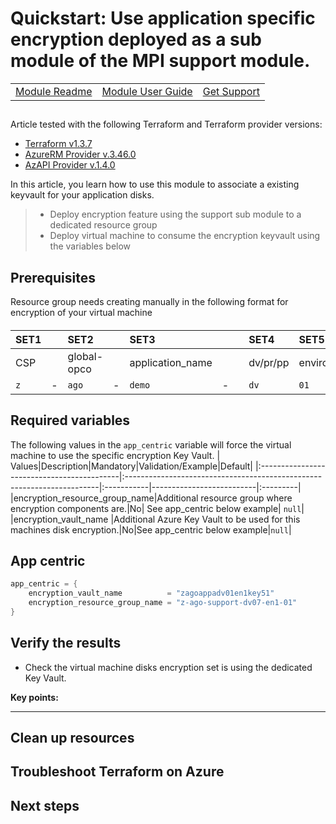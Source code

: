 # Quickstart: Use application specific encryption deployed as a sub module of the MPI support module.
||||
|:--|:--|:--
|[Module Readme](../README.md)|[Module User Guide](../)|[Get Support](https://confluence.axa.com/confluence/x/L49iDw)|
##
Article tested with the following Terraform and Terraform provider versions:

- [Terraform v1.3.7](https://releases.hashicorp.com/terraform/)
- [AzureRM Provider v.3.46.0](https://registry.terraform.io/providers/hashicorp/azurerm/latest/docs)
- [AzAPI Provider v.1.4.0](https://registry.terraform.io/providers/azure/azapi/latest/docs)

In this article, you learn how to use this module to associate a existing keyvault for your application disks.

> * Deploy encryption feature using the support sub module to a dedicated resource group
> * Deploy virtual machine to consume the encryption keyvault using the variables below

## Prerequisites

 Resource group needs creating manually in the following format for encryption of your virtual machine
####
| SET1||**SET2**||**SET3**|||**SET4**|**SET5**||**SET6**||**SET7**|
|:-------|:---|:-------------|:---|:----------------|:---|:---|:------------------|:-------------------|:---|:---------------|:---|:-------|
|CSP||global-opco||application_name|||dv/pr/pp|environment_index||location_code(location)||index(fixed01)|
|`z`|-|`ago`|-|`demo`|-||`dv`|`01`|-|`en1`|-|`01`|

## Required variables
 The following values in the `app_centric` variable will force the virtual machine to use the specific encryption Key Vault.
| Values|Description|Mandatory|Validation/Example|Default|
|:-------------------------------------------|:-----------------------------------------------------------------------|:-----------|--------------------------|:---------|
|encryption_resource_group_name|Additional resource group where encryption components are.|No| See app_centric below example| `null`|
|encryption_vault_name |Additional Azure Key Vault to be used for this machines disk encryption.|No|See app_centric below example|`null`|

## App centric
```go
app_centric = {
    encryption_vault_name          = "zagoappadv01en1key51"
    encryption_resource_group_name = "z-ago-support-dv07-en1-01"
}
```

## Verify the results

- Check the virtual machine disks encryption set is using the dedicated Key Vault.

**Key points:**

---

## Clean up resources

## Troubleshoot Terraform on Azure

## Next steps
